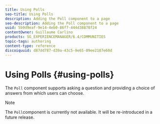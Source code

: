 ```yaml
---
title: Using Polls
seo-title: Using Polls
description: Adding the Poll component to a page
seo-description: Adding the Poll component to a page
uuid: 5b9d9eaf-9e14-4eb0-86f7-444d38878f24
contentOwner: Guillaume Carlino
products: SG_EXPERIENCEMANAGER/6.4/COMMUNITIES
topic-tags: authoring
content-type: reference
discoiquuid: d87dd787-d39a-43c5-9e65-09ee2107e60d
---
```


# Using Polls {#using-polls}

The `Poll` component supports asking a question and providing a choice of answers from which users can choose.

>[!NOTE]
>
>The `Poll`component is currently not available. It will be re-introduced in a future release.


